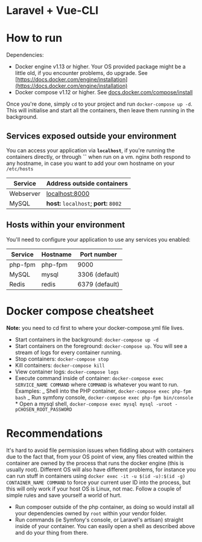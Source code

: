 # Laravel + Vue-CLI

# How to run

Dependencies:

- Docker engine v1.13 or higher. Your OS provided package might be a little old, if you encounter problems, do upgrade. See [https://docs.docker.com/engine/installation](https://docs.docker.com/engine/installation)
- Docker compose v1.12 or higher. See [docs.docker.com/compose/install](https://docs.docker.com/compose/install/)

Once you're done, simply `cd` to your project and run `docker-compose up -d`. This will initialise and start all the containers, then leave them running in the background.

## Services exposed outside your environment

You can access your application via **`localhost`**, if you're running the containers directly, or through **``** when run on a vm. nginx both respond to any hostname, in case you want to add your own hostname on your `/etc/hosts`

| Service   | Address outside containers              |
| --------- | --------------------------------------- |
| Webserver | [localhost:8000](http://localhost:8000) |
| MySQL     | **host:** `localhost`; **port:** `8002` |

## Hosts within your environment

You'll need to configure your application to use any services you enabled:

| Service        | Hostname | Port number    |
| -------------- | -------- | -------------- |
| php-fpm        | php-fpm  | 9000           |
| MySQL          | mysql    | 3306 (default) |
| Redis          | redis    | 6379 (default) |

# Docker compose cheatsheet

**Note:** you need to cd first to where your docker-compose.yml file lives.

- Start containers in the background: `docker-compose up -d`
- Start containers on the foreground: `docker-compose up`. You will see a stream of logs for every container running.
- Stop containers: `docker-compose stop`
- Kill containers: `docker-compose kill`
- View container logs: `docker-compose logs`
- Execute command inside of container: `docker-compose exec SERVICE_NAME COMMAND` where `COMMAND` is whatever you want to run. Examples:
  _ Shell into the PHP container, `docker-compose exec php-fpm bash`
  _ Run symfony console, `docker-compose exec php-fpm bin/console` \* Open a mysql shell, `docker-compose exec mysql mysql -uroot -pCHOSEN_ROOT_PASSWORD`

# Recommendations

It's hard to avoid file permission issues when fiddling about with containers due to the fact that, from your OS point of view, any files created within the container are owned by the process that runs the docker engine (this is usually root). Different OS will also have different problems, for instance you can run stuff in containers using `docker exec -it -u $(id -u):$(id -g) CONTAINER_NAME COMMAND` to force your current user ID into the process, but this will only work if your host OS is Linux, not mac. Follow a couple of simple rules and save yourself a world of hurt.

- Run composer outside of the php container, as doing so would install all your dependencies owned by `root` within your vendor folder.
- Run commands (ie Symfony's console, or Laravel's artisan) straight inside of your container. You can easily open a shell as described above and do your thing from there.

